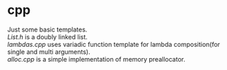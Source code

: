 # cpp
Just some basic templates.\
*List.h* is a doubly linked list.\
*lambdas.cpp* uses variadic function template for lambda composition(for single and multi arguments).\
*alloc.cpp* is a simple implementation of memory preallocator.
